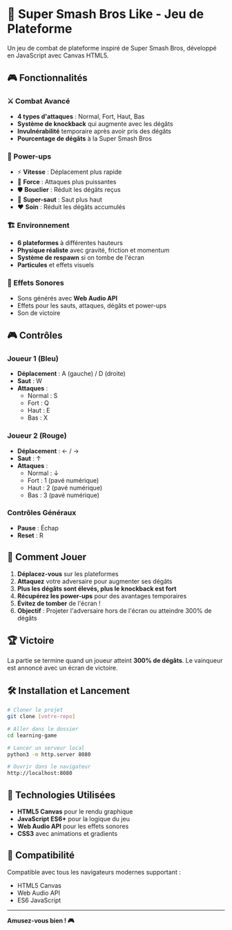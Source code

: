 # 🥊 Super Smash Bros Like - Jeu de Plateforme

Un jeu de combat de plateforme inspiré de Super Smash Bros, développé en JavaScript avec Canvas HTML5.

## 🎮 Fonctionnalités

### ⚔️ Combat Avancé
- **4 types d'attaques** : Normal, Fort, Haut, Bas
- **Système de knockback** qui augmente avec les dégâts
- **Invulnérabilité** temporaire après avoir pris des dégâts
- **Pourcentage de dégâts** à la Super Smash Bros

### 🎯 Power-ups
- ⚡ **Vitesse** : Déplacement plus rapide
- 💪 **Force** : Attaques plus puissantes
- 🛡️ **Bouclier** : Réduit les dégâts reçus
- 🦘 **Super-saut** : Saut plus haut
- ❤️ **Soin** : Réduit les dégâts accumulés

### 🏗️ Environnement
- **6 plateformes** à différentes hauteurs
- **Physique réaliste** avec gravité, friction et momentum
- **Système de respawn** si on tombe de l'écran
- **Particules** et effets visuels

### 🎵 Effets Sonores
- Sons générés avec **Web Audio API**
- Effets pour les sauts, attaques, dégâts et power-ups
- Son de victoire

## 🎮 Contrôles

### Joueur 1 (Bleu)
- **Déplacement** : A (gauche) / D (droite)
- **Saut** : W
- **Attaques** :
  - Normal : S
  - Fort : Q
  - Haut : E
  - Bas : X

### Joueur 2 (Rouge)
- **Déplacement** : ← / →
- **Saut** : ↑
- **Attaques** :
  - Normal : ↓
  - Fort : 1 (pavé numérique)
  - Haut : 2 (pavé numérique)
  - Bas : 3 (pavé numérique)

### Contrôles Généraux
- **Pause** : Échap
- **Reset** : R

## 🚀 Comment Jouer

1. **Déplacez-vous** sur les plateformes
2. **Attaquez** votre adversaire pour augmenter ses dégâts
3. **Plus les dégâts sont élevés, plus le knockback est fort**
4. **Récupérez les power-ups** pour des avantages temporaires
5. **Évitez de tomber** de l'écran !
6. **Objectif** : Projeter l'adversaire hors de l'écran ou atteindre 300% de dégâts

## 🏆 Victoire

La partie se termine quand un joueur atteint **300% de dégâts**. Le vainqueur est annoncé avec un écran de victoire.

## 🛠️ Installation et Lancement

```bash
# Cloner le projet
git clone [votre-repo]

# Aller dans le dossier
cd learning-game

# Lancer un serveur local
python3 -m http.server 8080

# Ouvrir dans le navigateur
http://localhost:8080
```

## 🎨 Technologies Utilisées

- **HTML5 Canvas** pour le rendu graphique
- **JavaScript ES6+** pour la logique du jeu
- **Web Audio API** pour les effets sonores
- **CSS3** avec animations et gradients

## 📱 Compatibilité

Compatible avec tous les navigateurs modernes supportant :
- HTML5 Canvas
- Web Audio API
- ES6 JavaScript

---

**Amusez-vous bien ! 🎮**